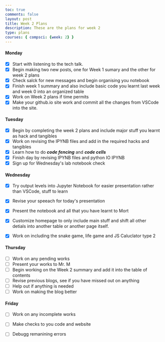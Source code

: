 ```yaml
---
toc: true
comments: false
layout: post
title: Week 2 Plans
description: These are the plans for week 2
type: plans
courses: { compsci: {week: 2} }
---
```


#### Monday
- [X] Start with listening to the tech talk.
- [X] Begin making two new posts, one for Week 1 sumary and the other for week 2 plans
- [X] Check salck for new messages and begin organising you notebook
- [X] Finish week 1 summary and also include basic code you learnt last week and week 0 into an organized table
- [X] Work on Week 2 plans if time permits
- [X] Make your github.io site work and commit all the changes from VSCode into the site.

#### Tuesday
- [X] Begin by completing the week 2 plans and include major stuff you learnt as hack and tangibles
- [X] Work on revising the IPYNB files and add in the required hacks and tangibles
- [X] Learn how to do ***code fencing*** and ***code cells***
- [X] Finish day by revising IPYNB files and python IO IPYNB
- [X] Sign up for Wednesday's lab notebook check

#### Wednesday
- [X] Try output levels into Jupyter Notebook for easier presentation rather than VSCode, stuff to learn
- [X] Revise your speeach for today's presentation
- [X] Present the notebook and all that you have learnt to Mort
- [X] Customize homepage to only include main stuff and shift all other detials into another table or another page itself.
- [X] Work on including the snake game, life game and JS Caluclator type 2


#### Thursday
- [ ] Work on any pending works
- [ ] Present your works to Mr. M
- [ ] Begin working on the Week 2 summary and add it into the table of contents
- [ ] Revise previous blogs, see if you have missed out on anything
- [ ] Help out if anything is needed
- [ ] Work on making the blog better

#### Friday
- [ ] Work on any incomplete works 
- [ ] Make checks to you code and website
- [ ] Debugg remanining errors

